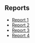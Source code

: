 ## Reports

- [Report 1](./reports/report-1.html)
- [Report 2](./reports/report-2.html)
- [Report 3](./reports/report-3.html)
- [Report 4](./reports/report-4.html)

